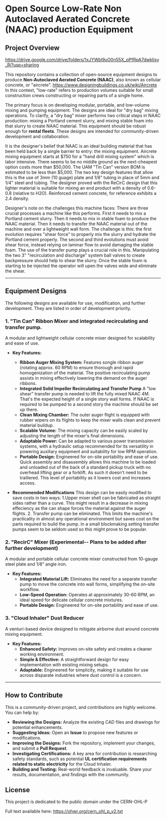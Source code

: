 # Open Source Low-Rate Non Autoclaved Aerated Concrete (NAAC) production Equipment

## Project Overview

https://drive.google.com/drive/folders/1xJYWbl9uO0n55X_pPfRpA7dwkIisy_Ri?usp=sharing

This repository contains a collection of open-source equipment designs  to produce **Non-Autoclaved Aerated Concrete (NAAC)**, also known as cellular concrete, or "aircrete". https://www.designingbuildings.co.uk/wiki/Aircrete In this context, "low-rate" refers to production volumes suitable for small construction crews constructing or repairing parts of a single home.

The primary focus is on developing modular, portable, and low-volume mixing and pumping equipment. The designs are ideal for "dry bag" mixing operations. To clarify, a "dry bag" mixer performs two critical steps in NAAC production: mixing a Portland cement slurry, and mixing stable foam into that slurry to create NAAC material. This equipment should be robust enough for **rental fleets**. These designs are intended for community-driven development and collaboration.

It is the designer's belief that NAAC is an ideal building material that has been held back by a single barrier to entry: the mixing equipment. Aircrete mixing equipment starts at $750 for a "hand drill mixing system" which is labor intensive. There seems to be no middle ground as the next-cheapest option costs more than $50,000. The UAM "Tin Can" version BOM is estimated to be less than $5,000. The two key design features that allow this is the use of 3mm (10 guage) plate and 1/8" tubing in place of 5mm and 1/4" steel and tubing. The designer proved with the ReCirC design that this lighter material is suitable for mixing an end product with a density of 0.6-0.8 (relative to H2O). Reinforced cement concrete, for reference exhibits a 2.4 density. 

Designer's note on the challenges this machine faces: There are three crucial processes a machine like this performs. First it needs to mix a Portland cement slurry. Then it needs to mix in stable foam to produce the NAAC material. Then it needs to transfer the NAAC material out of the machine and over a lightweight wall form. The challenge is this: the first evolution requires "shear force" to properly mix the slurry and hydrate the Portland cement properly. The second and third evolutions must avoid shear force, instead relying on laminar flow to avoid damaging the stable foam. The use of the transfer pump plays a crucial role in this. Manipulating the two 3" "recirculation and discharge" system ball valves to create backpressure should help to shear the slurry. Once the stable foam is starting to be injected the operator will upen the valves wide and eliminate the shear. 

---

## Equipment Designs

The following designs are available for use, modification, and further development. They are listed in order of development priority.

### 1. "Tin Can" Ribbon Mixer and integrated recirculating and transfer pump. 

A modular and lightweight cellular concrete mixer designed for scalability and ease of use.

* **Key Features:**
    * **Ribbon Auger Mixing System:** Features songle ribbon auger (rotating approx. 60 RPM) to ensure thorough and rapid homogenization of the material. The positive recirculating pump assists in mixing effectively lowering the demand on the auger ribbons.
    * **Integrated Solid Impeller Recirculating and Transfer Pump** A "low shear" transfer pump is needed to lift the fully mixed NAAC 4M. That's the expected height of a single story wall forms. If NAAC is required to be pumped to a second story the machine should be set up there. 
    * **Clean Mixing Chamber:** The outer auger flight is equipped with rubber wipers on its flights to keep the mixer walls clean and prevent material buildup.
    * **Scalable Volume:** The mixing capacity can be easily scaled by adjusting the length of the mixer's final dimensions.
    * **Adaptable Power:** Can be adapted to various power transmission systems, with a hydraulic setup recommended for its versatility in powering auxiliary equipment and suitability for low RPM operation. 
  * **Portable Design:** Engineered for on-site portability and ease of use. Quick assembly and disassembly allows this machine to be loaded and unloaded out of the back of a standard pickup truck with no overhead lifting gear or a forklift. As such it doesn't need to be traillered. This level of portability as it lowers cost and increases access.
 
* **Recommended Modifications** This design can be easily modified to save costs in two ways: 1.Upper mixer shell can be fabricated as straight sides rather than a curve. This might result in a decrease in mixing effeciency as the can shape forces the material against the auger flights. 2. Transfer pump can be eliminated. This limits the machine's practicality in almost any operational environment but saves cost on the parts required to build the pump. In a small blockmaking setting transfer pumps seem to be seldom used so this might prove to be popular. 
 
### 2. "RecirC" Mixer (Experimental-- Plans to be added after further development)

A modular and portable cellular concrete mixer constructed from 10-gauge steel plate and 1/8" angle iron.

* **Key Features:**
    * **Integrated Material Lift:** Eliminates the need for a separate transfer pump to move the concrete into wall forms, simplifying the on-site workflow.
    * **Low-Speed Operation:** Operates at approximately 30-60 RPM, an ideal speed for delicate cellular concrete mixtures.
    * **Portable Design:** Engineered for on-site portability and ease of use.

### 3. "Cloud Inhaler" Dust Reducer

A venturi-based device designed to mitigate airborne dust around concrete mixing equipment.

* **Key Features:**
    * **Enhanced Safety:** Improves on-site safety and creates a cleaner working environment.
    * **Simple & Effective:** A straightforward design for easy implementation with existing mixing setups.
    * **Adaptable:** Engineered for simplicity, making it suitable for use across disparate industries where dust control is a concern.

---

## How to Contribute

This is a community-driven project, and contributions are highly welcome. You can help by:

* **Reviewing the Designs:** Analyze the existing CAD files and drawings for potential enhancements.
* **Suggesting Ideas:** Open an **Issue** to propose new features or modifications.
* **Improving the Designs:** Fork the repository, implement your changes, and submit a **Pull Request**.
* **Investigating Certifications:** A key area for contribution is researching safety standards, such as potential **UL certification requirements related to static electricity** for the Cloud Inhaler.
* **Building and Testing:** Real-world feedback is invaluable. Share your results, documentation, and findings with the community.

## License


This project is dedicated to the public domain under the  CERN-OHL-P

Full text available here: https://ohwr.org/cern_ohl_p_v2.txt


